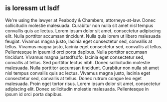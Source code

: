 ## is loressm ut lsdf

We're using the lawyer at Peabody & Chambers, attorneys-at-law. Donec sollicitudin molestie malesuada. Curabitur non nulla sit amet nisl tempus convallis quis ac lectus. Lorem ipsum dolor sit amet, consectetur adipiscing elit. Nulla porttitor accumsan tincidunt. Nulla quis lorem ut libero malesuada feugiat. Vivamus magna justo, lacinia eget consectetur sed, convallis at tellus. Vivamus magna justo, lacinia eget consectetur sed, convallis at tellus. Pellentesque in ipsum id orci porta dapibus. Nulla porttitor accumsan tincidunt. Vivamus magna justsdfsdfo, lacinia eget consectetur sed, convallis at tellus. Sed porttitor lectus nibh. Donec sollicitudin molestie malesuada. Nulla porttitor accumsan tincidunt. Curabitur non nulla sit amet nisl tempus convallis quis ac lectus. Vivamus magna justo, lacinia eget consectetur sed, convallis at tellus. Donec rutrum congue leo eget malesuada. Proin eget tortor risus. Lorem ipsum dolor sit amet, consectetur adipiscing elit. Donec sollicitudin molestie malesuada. Pellentesque in ipsum id orci porta dapibus.